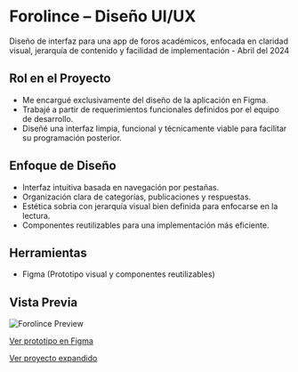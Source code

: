 # Forolince – Diseño UI/UX

Diseño de interfaz para una app de foros académicos, enfocada en claridad visual, jerarquía de contenido y facilidad de implementación - Abril del 2024

## Rol en el Proyecto
- Me encargué exclusivamente del diseño de la aplicación en Figma.
- Trabajé a partir de requerimientos funcionales definidos por el equipo de desarrollo.
- Diseñé una interfaz limpia, funcional y técnicamente viable para facilitar su programación posterior.

## Enfoque de Diseño
- Interfaz intuitiva basada en navegación por pestañas.
- Organización clara de categorías, publicaciones y respuestas.
- Estética sobria con jerarquía visual bien definida para enfocarse en la lectura.
- Componentes reutilizables para una implementación más eficiente.

## Herramientas
- Figma (Prototipo visual y componentes reutilizables)

## Vista Previa
![Forolince Preview](./assets/forolince-preview.png)

[Ver prototipo en Figma](ENLACE_AQUI)

[Ver proyecto expandido](./forolince/README.md) <!-- Ajusta esta ruta según tu estructura -->
